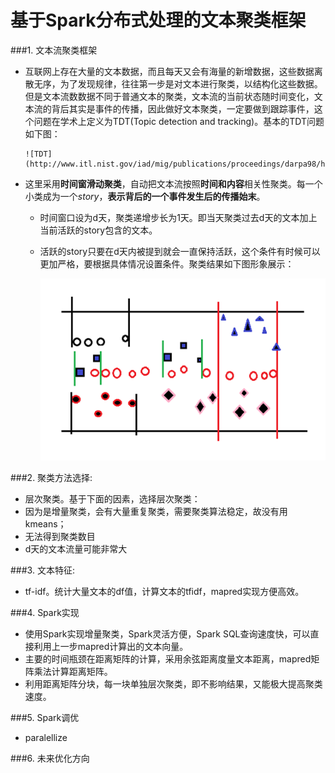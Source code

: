 # 基于Spark分布式处理的文本聚类框架

###1. 文本流聚类框架
- 互联网上存在大量的文本数据，而且每天又会有海量的新增数据，这些数据离散无序，为了发现规律，往往第一步是对文本进行聚类，以结构化这些数据。但是文本流数数据不同于普通文本的聚类，文本流的当前状态随时间变化，文本流的背后其实是事件的传播，因此做好文本聚类，一定要做到跟踪事件，这个问题在学术上定义为TDT(Topic detection and tracking)。基本的TDT问题如下图：

      ![TDT](http://www.itl.nist.gov/iad/mig/publications/proceedings/darpa98/html/tdt10/image134.gif)
  
- 这里采用**时间窗滑动聚类**，自动把文本流按照**时间和内容**相关性聚类。每一个小类成为一个*story*，**表示背后的一个事件发生后的传播始末**。
  - 时间窗口设为d天，聚类递增步长为1天。即当天聚类过去d天的文本加上当前活跃的story包含的文本。
  - 活跃的story只要在d天内被提到就会一直保持活跃，这个条件有时候可以更加严格，要根据具体情况设置条件。聚类结果如下图形象展示：
 
      ![Windows](./img/图片2.png)
      
###2. 聚类方法选择:
- 层次聚类。基于下面的因素，选择层次聚类：
 - 因为是增量聚类，会有大量重复聚类，需要聚类算法稳定，故没有用kmeans；
 - 无法得到聚类数目
 - d天的文本流量可能非常大

###3. 文本特征:
- tf-idf。统计大量文本的df值，计算文本的tfidf，mapred实现方便高效。

###4. Spark实现
- 使用Spark实现增量聚类，Spark灵活方便，Spark SQL查询速度快，可以直接利用上一步mapred计算出的文本向量。
- 主要的时间瓶颈在距离矩阵的计算，采用余弦距离度量文本距离，mapred矩阵乘法计算距离矩阵。
- 利用距离矩阵分块，每一块单独层次聚类，即不影响结果，又能极大提高聚类速度。

###5. Spark调优
- paralellize

###6. 未来优化方向
